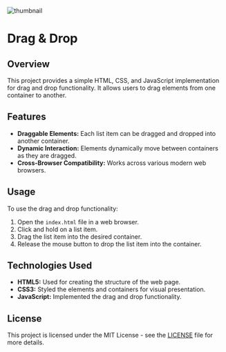 ![thumbnail](https://github.com/the-PrafulDesai/Drag-Drop/assets/108045971/addfb505-fb9d-4513-9502-98b6d8de0db9)
# Drag & Drop

## Overview
This project provides a simple HTML, CSS, and JavaScript implementation for drag and drop functionality. It allows users to drag elements from one container to another.

## Features
- **Draggable Elements:** Each list item can be dragged and dropped into another container.
- **Dynamic Interaction:** Elements dynamically move between containers as they are dragged.
- **Cross-Browser Compatibility:** Works across various modern web browsers.

## Usage
To use the drag and drop functionality:
1. Open the `index.html` file in a web browser.
2. Click and hold on a list item.
3. Drag the list item into the desired container.
4. Release the mouse button to drop the list item into the container.

## Technologies Used
- **HTML5:** Used for creating the structure of the web page.
- **CSS3:** Styled the elements and containers for visual presentation.
- **JavaScript:** Implemented the drag and drop functionality.

## License
This project is licensed under the MIT License - see the [LICENSE](./LICENSE) file for more details.

